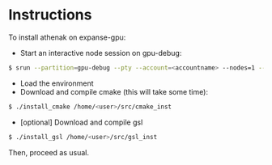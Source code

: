 # Instructions

To install athenak on expanse-gpu:
- Start an interactive node session on gpu-debug:
```bash
$ srun --partition=gpu-debug --pty --account=<accountname> --nodes=1 --ntasks-per-node=2 --gpus=2 --mem=8G -t 00:30:00 --wait=0 --export=ALL /bin/bash
```
- Load the environment
- Download and compile cmake (this will take some time):
```bash
$ ./install_cmake /home/<user>/src/cmake_inst
```
- [optional] Download and compile gsl
```bash
$ ./install_gsl /home/<user>/src/gsl_inst
```

Then, proceed as usual.
